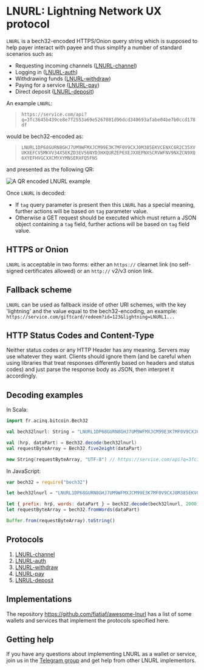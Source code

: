 # LNURL: Lightning Network UX protocol

`LNURL` is a bech32-encoded HTTPS/Onion query string which is supposed to help payer interact with payee and thus simplify a number of standard scenarios such as:

- Requesting incoming channels ([LNURL-channel](lnurl-channel.md))
- Logging in ([LNURL-auth](lnurl-auth.md))
- Withdrawing funds ([LNURL-withdraw](lnurl-withdraw.md))
- Paying for a service ([LNURL-pay](lnurl-pay.md))
- Direct deposit ([LNURL-deposit](lnurl-deposit.md))

An example `LNURL`:
> `https://service.com/api?q=3fc3645b439ce8e7f2553a69e5267081d96dcd340693afabe04be7b0ccd178df`

would be bech32-encoded as:
> `LNURL1DP68GURN8GHJ7UM9WFMXJCM99E3K7MF0V9CXJ0M385EKVCENXC6R2C35XVUKXEFCV5MKVV34X5EKZD3EV56NYD3HXQURZEPEXEJXXEPNXSCRVWFNV9NXZCN9XQ6XYEFHVGCXXCMYXYMNSERXFQ5FNS`

and presented as the following QR:

![A QR encoded LNURL example](https://i.imgur.com/HbB7U1K.png)

Once `LNURL` is decoded:
- If `tag` query parameter is present then this `LNURL` has a special meaning, further actions will be based on `tag` parameter value.
- Otherwise a GET request should be executed which must return a JSON object containing a `tag` field, further actions will be based on `tag` field value.

## HTTPS or Onion

`LNURL` is acceptable in two forms: either an `https://` clearnet link (no self-signed certificates allowed) or an `http://` v2/v3 onion link.

## Fallback scheme

`LNURL` can be used as fallback inside of other URI schemes, with the key 'lightning' and the value equal to the bech32-encoding, an example: `https://service.com/giftcard/redeem?id=123&lightning=LNURL1...`

## HTTP Status Codes and Content-Type

Neither status codes or any HTTP Header has any meaning. Servers may use whatever they want. Clients should ignore them (and be careful when using libraries that treat responses differently based on headers and status codes) and just parse the response body as JSON, then interpret it accordingly.

## Decoding examples

In Scala:
```scala
import fr.acinq.bitcoin.Bech32

val bech32lnurl: String = "LNURL1DP68GURN8GHJ7UM9WFMXJCM99E3K7MF0V9CXJ0M385EKVCENXC6R2C35XVUKXEFCV5MKVV34X5EKZD3EV56NYD3HXQURZEPEXEJXXEPNXSCRVWFNV9NXZCN9XQ6XYEFHVGCXXCMYXYMNSERXFQ5FNS"

val (hrp, dataPart) = Bech32.decode(bech32lnurl)
val requestByteArray = Bech32.five2eight(dataPart)

new String(requestByteArray, "UTF-8") // https://service.com/api?q=3fc3645b439ce8e7f2553a69e5267081d96dcd340693afabe04be7b0ccd178df
```

In JavaScript:
```js
var bech32 = require("bech32")

let bech32lnurl = "LNURL1DP68GURN8GHJ7UM9WFMXJCM99E3K7MF0V9CXJ0M385EKVCENXC6R2C35XVUKXEFCV5MKVV34X5EKZD3EV56NYD3HXQURZEPEXEJXXEPNXSCRVWFNV9NXZCN9XQ6XYEFHVGCXXCMYXYMNSERXFQ5FNS"

let { prefix: hrṕ, words: dataPart } = bech32.decode(bech32lnurl, 2000)
let requestByteArray = bech32.fromWords(dataPart)

Buffer.from(requestByteArray).toString()
```

## Protocols

1. [LNURL-channel](lnurl-channel.md)
2. [LNURL-auth](lnurl-auth.md)
3. [LNURL-withdraw](lnurl-withdraw.md)
4. [LNURL-pay](lnurl-pay.md)
5. [LNRUL-deposit](lnurl-deposit.md)

## Implementations

The repository https://github.com/fiatjaf/awesome-lnurl has a list of some wallets and services that implement the protocols specified here.

## Getting help

If you have any questions about implementing LNURL as a wallet or service, join us in the [Telegram group](https://t.me/lnurl) and get help from other LNURL implementors.
